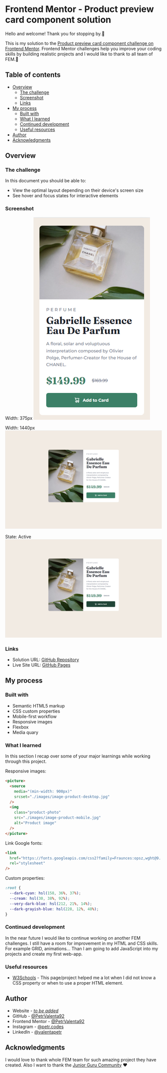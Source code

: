 # Frontend Mentor - Product preview card component solution

Hello and welcome! Thank you for stopping by.🤠

This is my solution to the [Product preview card component challenge on Frontend Mentor](https://www.frontendmentor.io/challenges/product-preview-card-component-GO7UmttRfa). Frontend Mentor challenges help you improve your coding skills by building realistic projects and I would like to thank to all team of FEM.🙏

## Table of contents

- [Overview](#overview)
  - [The challenge](#the-challenge)
  - [Screenshot](#screenshot)
  - [Links](#links)
- [My process](#my-process)
  - [Built with](#built-with)
  - [What I learned](#what-i-learned)
  - [Continued development](#continued-development)
  - [Useful resources](#useful-resources)
- [Author](#author)
- [Acknowledgments](#acknowledgments)

## Overview

### The challenge

In this document you should be able to:

- View the optimal layout depending on their device's screen size
- See hover and focus states for interactive elements

### Screenshot

Width: 375px
![Mobile screen](./images/screenshots/mobile-screen-view.png)

Width: 1440px
![Desktop screen view](./images/screenshots/desktop-screen-view.png)

State: Active
![Active screen view](./images/screenshots/active_screen_view.png)

### Links

- Solution URL: [GitHub Repository](https://github.com/PetrValenta92/product-preview-card)
- Live Site URL: [GitHub Pages](https://petrvalenta92.github.io/product-preview-card/)

## My process

### Built with

- Semantic HTML5 markup
- CSS custom properties
- Mobile-first workflow
- Responsive images
- Flexbox
- Media quary

### What I learned

In this section I recap over some of your major learnings while working through this project.

Responsive images:

```html
<picture>
  <source
    media="(min-width: 900px)"
    srcset="./images/image-product-desktop.jpg"
  />
  <img
    class="product-photo"
    src="./images/image-product-mobile.jpg"
    alt="Product image"
  />
</picture>
```

Link Google fonts:

```html
<link
  href="https://fonts.googleapis.com/css2?family=Fraunces:opsz,wght@9..144,700&family=Montserrat:wght@500;700&display=swap"
  rel="stylesheet"
/>
```

Custom properties:

```css
:root {
  --dark-cyan: hsl(158, 36%, 37%);
  --cream: hsl(30, 38%, 92%);
  --very-dark-blue: hsl(212, 21%, 14%);
  --dark-grayish-blue: hsl(228, 12%, 48%);
}
```

### Continued development

In the near future I would like to continue working on another FEM challenges. I still have a room for improvement in my HTML and CSS skills. For example GRID, animations... Than I am going to add JavaScript into my projects and create my first web-app.

### Useful resources

- [W3Schools](https://www.w3schools.com/) - This page/project helped me a lot when I did not know a CSS property or when to use a proper HTML element.

## Author

- Website - [_to be added_]()
- GitHub - [@PetrValenta92](https://github.com/PetrValenta92)
- Frontend Mentor - [@PetrValenta92](https://www.frontendmentor.io/profile/PetrValenta92)
- Instagram - [@petr.codes](https://www.instagram.com/petr.codes/)
- LinkedIn - [@valentapetr](https://www.linkedin.com/in/valentapetr/)

## Acknowledgments

I would love to thank whole FEM team for such amazing project they have created. Also I want to thank the [Junior Guru Community](https://junior.guru/) ❤
